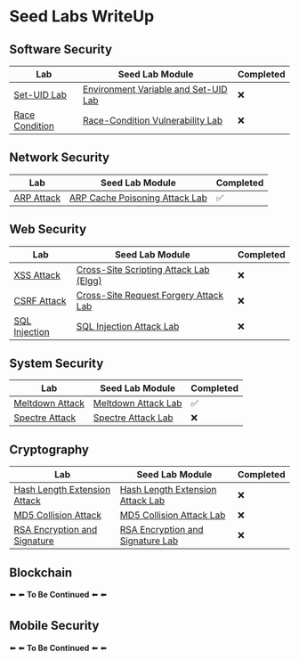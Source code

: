 # Seed Labs WriteUp

## Software Security

| Lab | Seed Lab Module | Completed |
| ------ | ------ | ------ |
| [Set-UID Lab]() | [Environment Variable and Set-UID Lab](https://seedsecuritylabs.org/Labs_20.04/Software/Environment_Variable_and_SetUID/) | :x: |
| [Race Condition]() | [Race-Condition Vulnerability Lab](https://seedsecuritylabs.org/Labs_20.04/Software/Race_Condition/) | :x: |


## Network Security

| Lab | Seed Lab Module | Completed |
| ------ | ------ | ------ |
| [ARP Attack]() | [ARP Cache Poisoning Attack Lab](https://seedsecuritylabs.org/Labs_20.04/Networking/ARP_Attack/) | :white_check_mark: |


## Web Security

| Lab | Seed Lab Module | Completed |
| ------ | ------ | ------ |
| [XSS Attack]() | [Cross-Site Scripting Attack Lab (Elgg)](https://seedsecuritylabs.org/Labs_20.04/Web/Web_XSS_Elgg/) | :x: |
| [CSRF Attack]() | [Cross-Site Request Forgery Attack Lab](https://seedsecuritylabs.org/Labs_20.04/Web/Web_CSRF_Elgg/) | :x: |
| [SQL Injection]() | [SQL Injection Attack Lab](https://seedsecuritylabs.org/Labs_20.04/Web/Web_SQL_Injection/) | :x: |

## System Security 

| Lab | Seed Lab Module | Completed |
| ------ | ------ | ------ |
| [Meltdown Attack](https://github.com/tanasinp/SeedLab/tree/main/System/meltdown_attack) | [Meltdown Attack Lab](https://seedsecuritylabs.org/Labs_20.04/System/Meltdown_Attack/) | :white_check_mark: |
| [Spectre Attack]() | [Spectre Attack Lab](https://seedsecuritylabs.org/Labs_20.04/System/Spectre_Attack/) | :x: |

## Cryptography

| Lab | Seed Lab Module | Completed |
| ------ | ------ | ------ |
| [Hash Length Extension Attack]() | [Hash Length Extension Attack Lab](https://seedsecuritylabs.org/Labs_20.04/Crypto/Crypto_Hash_Length_Ext/) | :x: |
| [MD5 Collision Attack]() | [MD5 Collision Attack Lab](https://seedsecuritylabs.org/Labs_20.04/Crypto/Crypto_MD5_Collision/) | :x: |
| [RSA Encryption and Signature]() | [RSA Encryption and Signature Lab](https://seedsecuritylabs.org/Labs_20.04/Crypto/Crypto_RSA/) | :x: |

## Blockchain

:arrow_left: :arrow_left: **To Be Continued** :arrow_left: :arrow_left:

## Mobile Security

:arrow_left: :arrow_left: **To Be Continued** :arrow_left: :arrow_left: